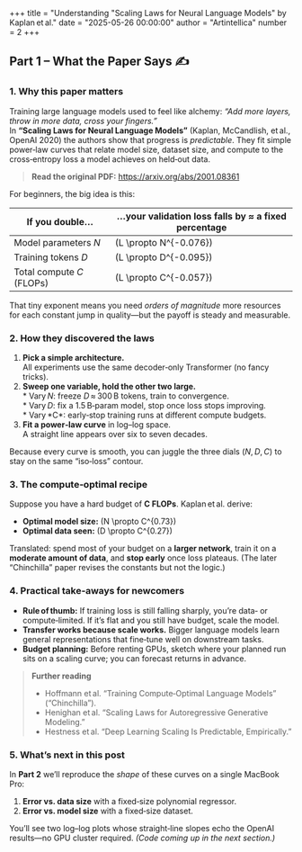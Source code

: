 +++
title = "Understanding \"Scaling Laws for Neural Language Models\" by Kaplan et al."
date = "2025-05-26 00:00:00"
author = "Artintellica"
number = 2
+++

## Part 1 – What the Paper Says ✍️

### 1. Why this paper matters

Training large language models used to feel like alchemy: _“Add more layers,
throw in more data, cross your fingers.”_  
In **“Scaling Laws for Neural Language Models”** (Kaplan, McCandlish, et al.,
OpenAI 2020) the authors show that progress is _predictable_. They fit simple
power‑law curves that relate model size, dataset size, and compute to the
cross‑entropy loss a model achieves on held‑out data.

> **Read the original PDF:** <https://arxiv.org/abs/2001.08361>

For beginners, the big idea is this:

| If you **double**…        | …your validation loss falls by ≈ a **fixed percentage** |
| ------------------------- | ------------------------------------------------------- |
| Model parameters *N*      | \(L \propto N^{-0.076}\)                                |
| Training tokens *D*       | \(L \propto D^{-0.095}\)                                |
| Total compute *C* (FLOPs) | \(L \propto C^{-0.057}\)                                |

That tiny exponent means you need _orders of magnitude_ more resources for each
constant jump in quality—but the payoff is steady and measurable.

### 2. How they discovered the laws

1. **Pick a simple architecture.**  
   All experiments use the same decoder‑only Transformer (no fancy tricks).
2. **Sweep one variable, hold the other two large.**  
   * Vary *N*: freeze *D* ≈ 300 B tokens, train to convergence.  
   * Vary *D*: fix a 1.5 B‑param model, stop once loss stops improving.  
   * Vary *C\*: early‑stop training runs at different compute budgets.
3. **Fit a power‑law curve** in log–log space.  
   A straight line appears over six to seven decades.

Because every curve is smooth, you can juggle the three dials (_N_, *D*, *C*) to
stay on the same “iso‑loss” contour.

### 3. The compute‑optimal recipe

Suppose you have a hard budget of **C FLOPs**. Kaplan et al. derive:

- **Optimal model size:** \(N \propto C^{0.73}\)
- **Optimal data seen:** \(D \propto C^{0.27}\)

Translated: spend most of your budget on a **larger network**, train it on a
**moderate amount of data**, and **stop early** once loss plateaus. (The later
“Chinchilla” paper revises the constants but not the logic.)

### 4. Practical take‑aways for newcomers

- **Rule of thumb:** If training loss is still falling sharply, you’re data‑ or
  compute‑limited. If it’s flat and you still have budget, scale the model.
- **Transfer works because scale works.** Bigger language models learn general
  representations that fine‑tune well on downstream tasks.
- **Budget planning:** Before renting GPUs, sketch where your planned run sits
  on a scaling curve; you can forecast returns in advance.

> **Further reading**
>
> - Hoffmann et al. “Training Compute‑Optimal Language Models” (“Chinchilla”).
> - Henighan et al. “Scaling Laws for Autoregressive Generative Modeling.”
> - Hestness et al. “Deep Learning Scaling Is Predictable, Empirically.”

### 5. What’s next in this post

In **Part 2** we’ll reproduce the _shape_ of these curves on a single MacBook
Pro:

1. **Error vs. data size** with a fixed‑size polynomial regressor.
2. **Error vs. model size** with a fixed‑size dataset.

You’ll see two log–log plots whose straight‑line slopes echo the OpenAI
results—no GPU cluster required. _(Code coming up in the next section.)_

<!--  =================================================================  -->
<!--                       Part 2: Python demos here                     -->
<!--  We'll fill this in next time.                                      -->
<!--  =================================================================  -->
